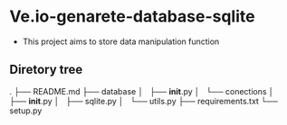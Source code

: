 # Ve.io-genarete-database-sqlite

- This project aims to store data manipulation function

## Diretory tree

.
├── README.md
├── database
│   ├── __init__.py
│   └── conections
│       ├── __init__.py
│       ├── sqlite.py
│       └── utils.py
├── requirements.txt
└── setup.py
